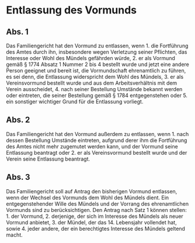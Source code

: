 # Entlassung des Vormunds



## Abs. 1

 Das Familiengericht hat den Vormund zu entlassen, wenn  1.
 die Fortführung des Amtes durch ihn, insbesondere wegen Verletzung seiner Pflichten, das Interesse oder Wohl des Mündels gefährden würde,
 2.
 er als Vormund gemäß § 1774 Absatz 1 Nummer 2 bis 4 bestellt wurde und jetzt eine andere Person geeignet und bereit ist, die Vormundschaft ehrenamtlich zu führen, es sei denn, die Entlassung widerspricht dem Wohl des Mündels,
 3.
 er als Vereinsvormund bestellt wurde und aus dem Arbeitsverhältnis mit dem Verein ausscheidet,
 4.
 nach seiner Bestellung Umstände bekannt werden oder eintreten, die seiner Bestellung gemäß § 1784 entgegenstehen oder
 5.
 ein sonstiger wichtiger Grund für die Entlassung vorliegt.


## Abs. 2

 Das Familiengericht hat den Vormund außerdem zu entlassen, wenn  1.
 nach dessen Bestellung Umstände eintreten, aufgrund derer ihm die Fortführung des Amtes nicht mehr zugemutet werden kann, und der Vormund seine Entlassung beantragt oder
 2.
 er als Vereinsvormund bestellt wurde und der Verein seine Entlassung beantragt.


## Abs. 3

 Das Familiengericht soll auf Antrag den bisherigen Vormund entlassen, wenn der Wechsel des Vormunds dem Wohl des Mündels dient. Ein entgegenstehender Wille des Mündels und der Vorrang des ehrenamtlichen Vormunds sind zu berücksichtigen. Den Antrag nach Satz 1 können stellen:  1.
 der Vormund,
 2.
 derjenige, der sich im Interesse des Mündels als neuer Vormund anbietet,
 3.
 der Mündel, der das 14. Lebensjahr vollendet hat, sowie
 4.
 jeder andere, der ein berechtigtes Interesse des Mündels geltend macht.
 

